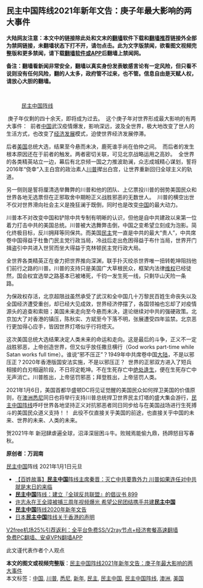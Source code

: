  <h2>民主中国阵线2021年新年文告：庚子年最大影响的两大事件</h2> <p class="notice"><b>大陆网友注意：本文中的链接除此处和文末的<a href="https://github.com/bannedbook/fanqiang" >翻墙</a>软件下载和<a href="https://github.com/killgcd/justmysocks/blob/master/README.md">翻墙推荐</a>链接外全部为禁网链接，未翻墙状态下打不开，请勿点击。此为文字版禁闻，欲看图文视频完整版和更多禁闻，请下载<a href="https://github.com/bannedbook/fanqiang">翻墙软件或APP</a>后翻墙上禁闻网。</p><p>备注：翻墙看新闻非常安全，翻墙以真实身份发表敏感言论有一定风险，但只看不说则没有任何风险，翻的人太多，政府管不过来，也不管。信息自由是天赋人权，请放心大胆的翻墙。</b></p>  <div class="entry"> <br /> <figure><figcaption class="wp-caption-text"><a href="https://www.bannedbook.org/bnews/tag/%e6%b0%91%e4%b8%bb%e4%b8%ad%e5%9b%bd%e9%98%b5%e7%ba%bf/" class="st_tag internal_tag" rel="tag" title="标签 民主中国阵线 下的日志">民主中国阵线</a></figcaption></figure> <p> 庚子年仅剩的四十余天，即将成为过去。  这个庚子年对世界形成最大影响的有两大事件：  前者<span class='wp_keywordlink_affiliate'><a href="https://www.bannedbook.org/" title="中国" target="_blank">中国</a></span>武汉疫情爆发，影响深远，波及全世界，极大地改变了世人的生活方式，也改变了<span class='wp_keywordlink'><a href="https://www.bannedbook.org/forum2/topic869.html" title="宪政、法治和经济发展——走向市场经济的制度保障" target="_blank">经济发展</a></span>模式，迫使世界经济发展停滞。  </p> <p>后者<a href="https://www.bannedbook.org/bnews/tag/%e7%be%8e%e5%9b%bd/" class="st_tag internal_tag" rel="tag" title="标签 美国 下的日志">美国</a>总统大选，结果至今悬而未决，鹿死谁手尚在伯仲之间。  而后者的发生根本原因还在于前者的触发。两者密切关联，可见北京战略运用之高妙。  全世界的各类精英站立一边，幕后有北京倾一国之力推波助澜，众志成城精心谋划，誓将2016年“侥幸”入主白宫的政治素人<a href="https://www.bannedbook.org/bnews/tag/%e5%b7%9d%e6%99%ae/" class="st_tag internal_tag" rel="tag" title="标签 川普 下的日志">川普</a>撵出白宫，让世界重新回归全球主义的轨道。  </p> <p>另一侧则是誓将厘清选举舞弊的川普和他的团队、上亿票投川普的弱势美国民众和世界各地无选票但在正邪取舍中期盼正义战胜邪恶的无数世人。  川普的横空出世不仅对世界滑向社会主义是挽狂澜于既倒，同时也是改变<a href="https://www.bannedbook.org/bnews/tag/%E4%B8%AD%E5%9B%BD/" class="st_tag internal_tag" rel="tag" title="标签 中国 下的日志">中国</a>的最大动力。</p>  <p>川普本不对改变中国和铲除中共专制有明晰的认识，但他是自中共建政以来第一位着力打击中共的美国总统。川普被大选舞弊击倒，中国之变希望立刻成为泡影。简化终极目标，反川拥拜等同保共。而美国<a href="https://www.bannedbook.org/bnews/tag/%e6%b0%91%e4%b8%bb/" class="st_tag internal_tag" rel="tag" title="标签 民主 下的日志">民主</a>党一直是中共的最大“贵人”，中共席卷中国得益于杜鲁门民主党行政当局，冷战后走出危困得益于布什当局，世界开门揖盗引中共进入世贸而坐大得益于克林顿民主党行政大局。  </p> <p>全世界各类精英正在奋力把世界推向深渊，联手扑灭绞杀世界唯一扭转乾坤阻挡他们前行之路的川普。川普的支持只是美国广大草根民众，框架内法律<span class='wp_keywordlink_affiliate'><a href="https://www.bannedbook.org/bnews/weiquan/" title="维权" target="_blank">维权</a></span>已经徒然，国会权宜选举之路基本已被堵死，千钧一发生死一线，只剩华山天险一条路。 </p> <p>为保政权存活，北京超限战虽然承受了武汉和全中国几十万黎民百姓生命丧失以及全国经济遭受重创，却已经大见成效，世界经济停摆了，各国领袖也忘却了对疫情源头的追查和索赔；美国未来走向至今悬而未决，遑论继续对中共的强硬政策。北京加大了对香港的镇压，陈秋实、方斌至今下落不明，张展遭受四年监禁。北京恶行更加得心应手，皆因世界灯塔似乎行将熄灭。</p>  <p>这次美国总统大选结果决定人类未来的命运和走向。这是最后的斗争，正义不一定战胜邪恶，上帝创造世界，但又似乎放任撒旦横行（God works part-time while Satan works full time）。谁说“邪不压正”？1949年中共席卷中国<span class='wp_keywordlink_affiliate'><a href="https://www.bannedbook.org/" title="大陆" target="_blank">大陆</a></span>，不是以邪压正？2020年香港版国安法实施，不是以邪压正？  世界的正邪双方进入了短兵相接的白刃相逼阶段，不日将定乾坤。不在生死存亡中<span class='wp_keywordlink'><a href="https://www.bannedbook.org/forum24/topic23.html" title="《绝处逢生》——明慧丛书" target="_blank">绝处逢生</a></span>，便在生死存亡中无声消亡。川普胜出，上帝惩罚邪恶；拜登胜出，上帝惩罚人类。</p> <p>2021年1月6日，美国首都华盛顿DC将见证觉醒的美国民众如何捍卫美国的价值原则，在<a href="https://www.bannedbook.org/bnews/tag/%e6%be%b3%e6%b4%b2/" class="st_tag internal_tag" rel="tag" title="标签 澳洲 下的日志">澳洲</a><a href="https://www.bannedbook.org/bnews/tag/%e6%82%89%e5%b0%bc/" class="st_tag internal_tag" rel="tag" title="标签 悉尼 下的日志">悉尼</a>同日也将举行支持川普总统捍卫世界民主灯塔的盛大集会游行，<span class='wp_keywordlink'><a href="https://www.bannedbook.org/forum53/topic3825.html" title="民主中国阵线" target="_blank">民主中国阵线</a></span>呼吁世界各地坚持正义对抗邪恶者同日同步给与在美国战场进行生死搏斗的美国民众道义支持！！  此役不仅直接关乎美国的前途，也直接关乎中国的未来、世界的未来、人类的未来。  </p> <p>贺2021牛年 新冠肆虐遍全球，沼泽深层困斗牛。败贼焉能偷九鼎，扬蹄怒目写春秋。</p>  <p><strong>原创者：万润南  </strong></p> <p><a href="https://www.bannedbook.org/bnews/tag/%e6%b0%91%e4%b8%bb%e4%b8%ad%e5%9b%bd/" class="st_tag internal_tag" rel="tag" title="标签 民主中国 下的日志">民主中国</a>阵线 2021年1月1日元旦</p> <ul class='op-related-articles' title='相关阅读'> <li><a href='https://www.bannedbook.org/bnews/bannedvideo/20201030/1422640.html' target='_blank'>【百姓故事】<b>民主中国</b>阵线主席秦晋：灭亡中共要靠外力 川普如果连任对中共就是末日的来临</a></li> <li><a href='https://www.bannedbook.org/bnews/bannedvideo/20200814/1380018.html' target='_blank'><b>民主中国</b>阵线：建立『全球反共联盟』的倡议书 899</a></li> <li><a href='https://www.bannedbook.org/bnews/renquan/xgmyd/20200401/1304321.html' target='_blank'>许志永在王全璋被捕三周年视频爆光 希望公民团结携手共建<b>民主中国</b></a></li> <li><a href='https://www.bannedbook.org/bnews/baitai/20200101/1251266.html' target='_blank'><b>民主中国</b>阵线2020年新年文告</a></li> <li><a href='https://www.bannedbook.org/bnews/baitai/20191125/1229466.html' target='_blank'>日本<b>民主中国</b>阵线关于香港的声明</a></li> </ul> <p class="texttj"> <a href="https://www.bannedbook.org/forum23/topic22702.html" target="_blank">V2free机场25%引荐返利：全平台免费SS/V2ray节点+经济套餐高速翻墙</a><br/> <a href="https://github.com/bannedbook/fanqiang/wiki/%E7%A6%81%E9%97%BB%E7%BD%91%E5%AE%89%E5%8D%93%E7%BF%BB%E5%A2%99%E6%96%B0%E9%97%BBAPP" target="_blank">免费PC翻墙、安卓VPN翻墙APP</a></p><p>此文谨代表作者个人观点</p> <a name='sharetosocial'></a>       <div><b>本文的图文或视频完整版</b>：<a href='https://www.bannedbook.org/bnews/comments/20210101/1459054.html'>民主中国阵线2021年新年文告：庚子年最大影响的两大事件</a></div>  </div><!--END ENTRY--> <div class="postfooter"> <div>本文标签：<a href="https://www.bannedbook.org/bnews/tag/%E4%B8%AD%E5%9B%BD/" rel="tag">中国</a>, <a href="https://www.bannedbook.org/bnews/tag/%e5%b7%9d%e6%99%ae/" rel="tag">川普</a>, <a href="https://www.bannedbook.org/bnews/tag/%e6%82%89%e5%b0%bc/" rel="tag">悉尼</a>, <a href="https://www.bannedbook.org/bnews/tag/%E6%96%B0%E5%B9%B4/" rel="tag">新年</a>, <a href="https://www.bannedbook.org/bnews/tag/%e6%b0%91%e4%b8%bb/" rel="tag">民主</a>, <a href="https://www.bannedbook.org/bnews/tag/%e6%b0%91%e4%b8%bb%e4%b8%ad%e5%9b%bd/" rel="tag">民主中国</a>, <a href="https://www.bannedbook.org/bnews/tag/%e6%b0%91%e4%b8%bb%e4%b8%ad%e5%9b%bd%e9%98%b5%e7%ba%bf/" rel="tag">民主中国阵线</a>, <a href="https://www.bannedbook.org/bnews/tag/%e6%be%b3%e6%b4%b2/" rel="tag">澳洲</a>, <a href="https://www.bannedbook.org/bnews/tag/%e7%be%8e%e5%9b%bd/" rel="tag">美国</a></div>  </div><!--END POSTFOOTER--> 